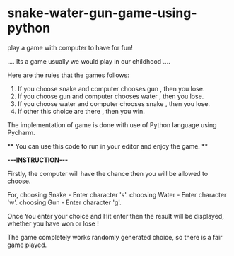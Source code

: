 # snake-water-gun-game-using-python
play a game with computer to have for fun!


.... Its a game usually we would play in our childhood ....

Here are the rules that the games follows:

1. If you choose snake and computer chooses gun , then you lose.
2. If you choose gun and computer chooses water , then you lose.
3. If you choose water and computer chooses snake , then you lose.
4. If other this choice are there , then you win.

The implementation of game is done with use of Python language using Pycharm.

** You can use this code to run in your editor and enjoy the game. **


******---INSTRUCTION---******

Firstly, the computer will have the chance then you will be allowed to choose.

For, choosing Snake - Enter character 's'.
     choosing Water - Enter character 'w'.
     choosing Gun   - Enter character 'g'.
     
Once You enter your choice and Hit enter then the result will be displayed, whether you have won or lose !

The game completely works randomly generated choice, so there is a fair game played.

